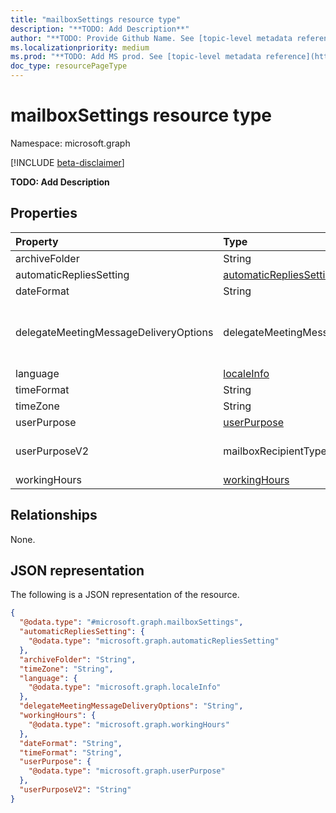 ```yaml
---
title: "mailboxSettings resource type"
description: "**TODO: Add Description**"
author: "**TODO: Provide Github Name. See [topic-level metadata reference](https://msgo.azurewebsites.net/add/document/guidelines/metadata.html#topic-level-metadata)**"
ms.localizationpriority: medium
ms.prod: "**TODO: Add MS prod. See [topic-level metadata reference](https://msgo.azurewebsites.net/add/document/guidelines/metadata.html#topic-level-metadata)**"
doc_type: resourcePageType
---
```


# mailboxSettings resource type

Namespace: microsoft.graph

[!INCLUDE [beta-disclaimer](../../includes/beta-disclaimer.md)]

**TODO: Add Description**

## Properties
|Property|Type|Description|
|:---|:---|:---|
|archiveFolder|String|**TODO: Add Description**|
|automaticRepliesSetting|[automaticRepliesSetting](../resources/automaticrepliessetting.md)|**TODO: Add Description**|
|dateFormat|String|**TODO: Add Description**|
|delegateMeetingMessageDeliveryOptions|delegateMeetingMessageDeliveryOptions|**TODO: Add Description**. The possible values are: `sendToDelegateAndInformationToPrincipal`, `sendToDelegateAndPrincipal`, `sendToDelegateOnly`.|
|language|[localeInfo](../resources/localeinfo.md)|**TODO: Add Description**|
|timeFormat|String|**TODO: Add Description**|
|timeZone|String|**TODO: Add Description**|
|userPurpose|[userPurpose](../resources/userpurpose.md)|**TODO: Add Description**|
|userPurposeV2|mailboxRecipientType|**TODO: Add Description**. The possible values are: `unknown`, `user`, `linked`, `shared`, `room`, `equipment`, `others`.|
|workingHours|[workingHours](../resources/workinghours.md)|**TODO: Add Description**|

## Relationships
None.

## JSON representation
The following is a JSON representation of the resource.
<!-- {
  "blockType": "resource",
  "@odata.type": "microsoft.graph.mailboxSettings"
}
-->
``` json
{
  "@odata.type": "#microsoft.graph.mailboxSettings",
  "automaticRepliesSetting": {
    "@odata.type": "microsoft.graph.automaticRepliesSetting"
  },
  "archiveFolder": "String",
  "timeZone": "String",
  "language": {
    "@odata.type": "microsoft.graph.localeInfo"
  },
  "delegateMeetingMessageDeliveryOptions": "String",
  "workingHours": {
    "@odata.type": "microsoft.graph.workingHours"
  },
  "dateFormat": "String",
  "timeFormat": "String",
  "userPurpose": {
    "@odata.type": "microsoft.graph.userPurpose"
  },
  "userPurposeV2": "String"
}
```

